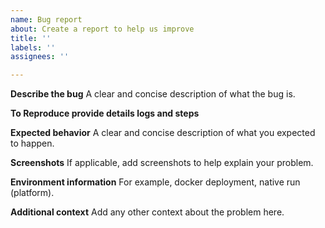 ```yaml
---
name: Bug report
about: Create a report to help us improve
title: ''
labels: ''
assignees: ''

---
```


**Describe the bug**
A clear and concise description of what the bug is.

**To Reproduce provide details logs and steps**

**Expected behavior**
A clear and concise description of what you expected to happen.

**Screenshots**
If applicable, add screenshots to help explain your problem.

**Environment information**
For example, docker deployment, native run (platform).

**Additional context**
Add any other context about the problem here.
